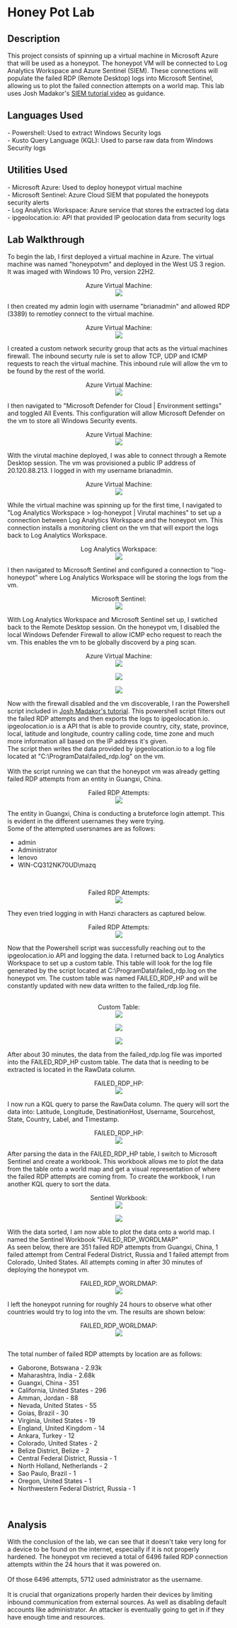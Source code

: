 <h1>Honey Pot Lab</h1>

<h2>Description</h2>
This project consists of spinning up a virtual machine in Microsoft Azure that will be used as a honeypot. The honeypot VM will be connected to Log Analytics Workspace and Azure Sentinel (SIEM). These connections will populate the failed RDP (Remote Desktop) logs into Microsoft Sentinel, allowing us to plot the failed connection attempts on a world map. This lab uses Josh Madakor's <a href=https://youtu.be/RoZeVbbZ0o0">SIEM tutorial video</a> as guidance.
<br/>

<h2>Languages Used</h2>
- Powershell: Used to extract Windows Security logs</br>  
- Kusto Query Language (KQL): Used to parse raw data from Windows Security logs</br>

<h2>Utilities Used</h2>
- Microsoft Azure: Used to deploy honeypot virtual machine</br>
- Microsoft Sentinel: Azure Cloud SIEM that populated the honeypots security alerts</br>
- Log Analytics Workspace: Azure service that stores the extracted log data</br>
- ipgeolocation.io: API that provided IP geolocation data from security logs</br>

<h2>Lab Walkthrough</h2>

To begin the lab, I first deployed a virtual machine in Azure. The virtual machine was named "honeypotvm" and deployed in the West US 3 region. It was imaged with 
Windows 10 Pro, version 22H2.
</br>

<p align="center">
Azure Virtual Machine: <br/>
<img src="https://i.imgur.com/fRF2hfr.png" 
  </p>
</br>

I then created my admin login with username "brianadmin" and allowed RDP (3389) to remotley connect to the virtual machine.
</br>

<p align="center">
Azure Virtual Machine: <br/>
<img src="https://i.imgur.com/2kUeMs3.png"
  </p>
</br>

I created a custom network security group that acts as the virtual machines firewall. The inbound securty rule is set to allow TCP, UDP and ICMP requests to reach the virtual machine. This inbound rule will allow the vm to be found by the rest of the world.
</br>
<p align="center">
Azure Virtual Machine: <br/>
<img src="https://i.imgur.com/aWEysC0.png"
  </p>
</br>

I then navigated to "Microsoft Defender for Cloud | Environment settings" and toggled All Events. This configuration will allow Microsoft Defender on the vm to store all Windows Security events.
</br>
<p align="center">
Azure Virtual Machine: <br/>
<img src="https://i.imgur.com/cJcQpYL.png"
  </p>
</br>

With the virutal machine deployed, I was able to connect through a Remote Desktop session. The vm was provisioned a public IP address of 20.120.88.213. I logged in with my username brianadmin. 
</br>
<p align="center">
Azure Virtual Machine: <br/>
<img src="https://i.imgur.com/o8sRVCC.png"
  </p>
</br>

While the virtual machine was spinning up for the first time, I navigated to "Log Analytics Workspace > log-honeypot | Virutal machines" to set up a connection between Log Analytics Workspace and the honeypot vm. This connection installs a monitoring client on the vm that will export the logs back to Log Analytics Workspace. 
</br>
<p align="center">
Log Analytics Workspace: <br/>
<img src="https://i.imgur.com/n1fQGH2.png"
  </p>
</br>

I then navigated to Microsoft Sentinel and configured a connection to "log-honeypot" where Log Analytics Workspace will be storing the logs from the vm. 
</br>
<p align="center">
Microsoft Sentinel: <br/>
<img src="https://i.imgur.com/aDHmQfh.png"
  </p>
</br>

With Log Analytics Workspace and Microsoft Sentinel set up, I swtiched back to the Remote Desktop session. On the honeypot vm, I disabled the local Windows Defender Firewall to allow ICMP echo request to reach the vm. This enables the vm to be globally discoverd by a ping scan. 
</br>
<p align="center">
Azure Virtual Machine: <br/>
<img src="https://i.imgur.com/72Ce4OP.png"
  </p>
  <p align="center">
<img src="https://i.imgur.com/BxSdwEt.png"
  </p>
     <p align="center">
<img src="https://i.imgur.com/AKIAK2w.png"
  </p>
</br>

Now with the firewall disabled and the vm discoverable, I ran the Powershell script included in [Josh Madakor's tutorial](https://github.com/joshmadakor1/Sentinel-Lab/blob/main/Custom_Security_Log_Exporter.ps1). This powershell script filters out the failed RDP attempts and then exports the logs to ipgeolocation.io. ipgeolocation.io is a API that is able to provide country, city, state, province, local, latitude and longitude, country calling code, time zone and much more information all based on the IP address it's given. </br>
The script then writes the data provided by ipgeolocation.io to a log file located at "C:\ProgramData\failed_rdp.log" on the vm. </br>
</br>
With the script running we can that the honeypot vm was already getting failed RDP attempts from an entity in Guangxi, China.
</br>
<p align="center">
Failed RDP Attempts: <br/>
<img src="https://i.imgur.com/et5Dadr.png"
  </p>
</br>

The entity in Guangxi, China is conducting a bruteforce login attempt. This is evident in the different usernames they were trying.</br>
Some of the attempted usersnames are as follows:</br>
- admin</br>
- Administrator</br>
- lenovo</br>
- WIN-CQ312NK70UD\mazq</br>
</br>
<p align="center">
Failed RDP Attempts: <br/>
<img src="https://i.imgur.com/jLK7JjC.png"
  </p>
</br>

They even tried logging in with Hanzi characters as captured below. 
</br>
<p align="center">
Failed RDP Attempts: <br/>
<img src="https://i.imgur.com/0xmFXTP.png"
  </p>
</br>

Now that the Powershell script was successfully reaching out to the ipgeolocation.io API and logging the data. I returned back to Log Analytics Workspace to set up a custom table. This table will look for the log file generated by the script located at C:\ProgramData\failed_rdp.log on the honeypot vm. The custom table was named FAILED_RDP_HP and will be constantly updated with new data written to the failed_rdp.log file. </br>
</br>
<p align="center">
Custom Table: <br/>
<img src="https://i.imgur.com/998CXj5.png"
  </p>
  <p align="center">
<img src="https://i.imgur.com/2dUWFrA.png"
  </p>
    <p align="center">
<img src="https://i.imgur.com/byTghRd.png"
  </p>
  
</br>

After about 30 minutes, the data from the failed_rdp.log file was imported into the FAILED_RDP_HP custom table. The data that is needing to be extracted is located in the RawData column. 
</br>
<p align="center">
FAILED_RDP_HP: <br/>
<img src="https://i.imgur.com/eVz5li2.png"
  </p>
</br>

I now run a KQL query to parse the RawData column. The query will sort the data into: Latitude, Longitude, DestinationHost, Username, Sourcehost, State, Country, Label, and Timestamp. 
</br>
<p align="center">
FAILED_RDP_HP: <br/>
<img src="https://i.imgur.com/FETkygR.png"
  </p>
</br>

After parsing the data in the FAILED_RDP_HP table, I switch to Microsoft Sentinel and create a workbook. This workbook allows me to plot the data from the table onto a world map and get a visual representation of where the failed RDP attempts are coming from. To create the workbook, I run another KQL query to sort the data. 
</br>
<p align="center">
Sentinel Workbook: <br/>
<img src="https://i.imgur.com/dYtNb5Z.png"
  </p>
  <p align="center">
<img src="https://i.imgur.com/cYKLkpN.png"
  </p>
</br>

With the data sorted, I am now able to plot the data onto a world map. I named the Sentinel Workbook "FAILED_RDP_WORDLMAP"</br>
As seen below, there are 351 failed RDP attempts from Guangxi, China, 1 failed attempt from Central Federal District, Russia and 1 failed attempt from Colorado, United States. All attempts coming in after 30 minutes of deploying the honeypot vm.
</br>
<p align="center">
FAILED_RDP_WORLDMAP: <br/>
<img src="https://i.imgur.com/csRiQQD.png"
  </p>
</br>

I left the honeypot running for roughly 24 hours to observe what other countries would try to log into the vm. The results are shown below:
</br>
<p align="center">
FAILED_RDP_WORLDMAP: <br/>
<img src="https://i.imgur.com/57xvR5u.png"
  </p>
  
</br>
</br>

The total number of failed RDP attempts by location are as follows:</br>
- Gaborone, Botswana - 2.93k </br>
- Maharashtra, India - 2.68k </br>
- Guangxi, China - 351 </br>
- California, United States - 296 </br>
- Amman, Jordan - 88 </br>
- Nevada, United States - 55 </br>
- Goias, Brazil - 30 </br>
- Virginia, United States - 19 </br>
- England, United Kingdom - 14 </br>
- Ankara, Turkey - 12 </br>
- Colorado, United States - 2 </br>
- Belize District, Belize - 2 </br>
- Central Federal District, Russia - 1 </br>
- North Holland, Netherlands - 2 </br>
- Sao Paulo, Brazil - 1 </br>
- Oregon, United States - 1 </br>
- Northwestern Federal District, Russia - 1 </br>
</br>

<h2>Analysis</h2>

With the conclusion of the lab, we can see that it doesn't take very long for a device to be found on the internet, especially if it is not properly hardened. The honeypot vm recieved a total of 6496 failed RDP connection attempts within the 24 hours that it was powered on. </br>
</br>
Of those 6496 attempts, 5712 used administrator as the username. </br>
</br>
It is crucial that organizations properly harden their devices by limiting inbound communication from external sources. As well as disabling default accounts like administrator. An attacker is eventually going to get in if they have enough time and resources. 



